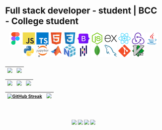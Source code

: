 # **Full stack developer - student | BCC - College student**

<div align="center">
  <img align="center" alt="figma" width="40" src="https://github.com/devicons/devicon/blob/master/icons/figma/figma-original.svg">
  <img align="center" alt="Js" width="40" src="https://github.com/devicons/devicon/blob/master/icons/javascript/javascript-original.svg">
  <img align="center" alt="Ts" width="40" src="https://github.com/devicons/devicon/blob/master/icons/typescript/typescript-original.svg">
  <img align="center" alt="HTML5" width="40" src="https://github.com/devicons/devicon/blob/master/icons/html5/html5-original.svg">
  <img align="center" alt="CSS3" width="40" src="https://github.com/devicons/devicon/blob/master/icons/css3/css3-original.svg">
  <img align="center" alt="Bootstrap" width="40" src="https://github.com/devicons/devicon/blob/master/icons/bootstrap/bootstrap-original.svg">
  <img align="center" alt="NodeJs" width="40" src="https://github.com/devicons/devicon/blob/master/icons/nodejs/nodejs-original.svg">
  <img align="center" alt="Express" width="40" src="https://github.com/devicons/devicon/blob/master/icons/express/express-original.svg">
  <img align="center" alt="React" width="40" src="https://github.com/devicons/devicon/blob/master/icons/react/react-original.svg">
  <img align="center" alt="Redux" width="40" src="https://github.com/devicons/devicon/blob/master/icons/redux/redux-original.svg">
  <img align="center" alt="Java" width="40" src="https://github.com/devicons/devicon/blob/master/icons/java/java-original.svg">
  <img align="center" alt="Python" width="40" src="https://github.com/devicons/devicon/blob/master/icons/python/python-original.svg">
  <img align="center" alt="Jupyter" width="40" src="https://github.com/devicons/devicon/blob/master/icons/jupyter/jupyter-original-wordmark.svg">
  <img align="center" alt="Matlab" width="40" src="https://github.com/devicons/devicon/blob/master/icons/matlab/matlab-original.svg">
  <img align="center" alt="NumPy" width="40" src="https://github.com/devicons/devicon/blob/master/icons/numpy/numpy-original.svg">
  <img align="center" alt="Pandas" width="40" src="https://github.com/devicons/devicon/blob/master/icons/pandas/pandas-original.svg">
  <img align="center" alt="noSQL(mongoDB)" width="40" src="https://github.com/devicons/devicon/blob/master/icons/mongodb/mongodb-original.svg">
  <img align="center" alt="SQL(MySQL)" width="40" src="https://github.com/devicons/devicon/blob/master/icons/mysql/mysql-original.svg">
  <img align="center" alt="Git" width="40" src="https://github.com/devicons/devicon/blob/master/icons/git/git-original.svg">
  <img align="center" alt="Vim" width="40" src="https://github.com/devicons/devicon/blob/master/icons/vim/vim-original.svg">
  </br></br>
  
  | ![](http://github-profile-summary-cards.vercel.app/api/cards/stats?username=LoukasLoukanos&theme=tokyonight) | ![](http://github-profile-summary-cards.vercel.app/api/cards/profile-details?username=LoukasLoukanos&theme=tokyonight) |
  | :-: | :-: |
  
  | ![](http://github-profile-summary-cards.vercel.app/api/cards/repos-per-language?username=LoukasLoukanos&theme=tokyonight) | ![](http://github-profile-summary-cards.vercel.app/api/cards/most-commit-language?username=LoukasLoukanos&theme=tokyonight) |  <a href="https://github.com/LoukasLoukanos"><img height="180em" src="https://github-readme-stats.vercel.app/api/top-langs/?username=LoukasLoukanos&layout=compact&langs_count=20&theme=tokyonight&hide_border=true"/></a> |
  | :-: | :-: | :-: |
  
  | [![GitHub Streak](https://github-readme-streak-stats.herokuapp.com?user=LoukasLoukanos&theme=tokyonight&hide_border=true)](https://git.io/streak-stats) | ![](http://github-profile-summary-cards.vercel.app/api/cards/productive-time?username=LoukasLoukanos&theme=tokyonight&utcOffset=7) |
  | :-: | :-: |
  
  </br></br>
  
  <a href="https://www.instagram.com/lucaschagasribeir/?igshid=YmMyMTA2M2Y%3D" target="_blank"><img src="https://img.shields.io/badge/-Instagram-%23E4405F?style=for-the-badge&logo=instagram&logoColor=white" target="_blank"></a>
  <a href="https://discord.com/channels/834111810725871677/951527614835720252" target="_blank"><img src="https://img.shields.io/badge/Discord-7289DA?style=for-the-badge&logo=discord&logoColor=white" target="_blank"></a> 
  <a href="https://mail.google.com/mail/u/0/" target="_blank"><img src="https://img.shields.io/badge/-Gmail-%23333?style=for-the-badge&logo=gmail&logoColor=white" target="_blank"></a>
  <a href="https://www.linkedin.com/in/lucas-chagas-ribeiro-07b906207" target="_blank"><img src="https://img.shields.io/badge/-LinkedIn-%230077B5?style=for-the-badge&logo=linkedin&logoColor=white" target="_blank"></a>
</div>
